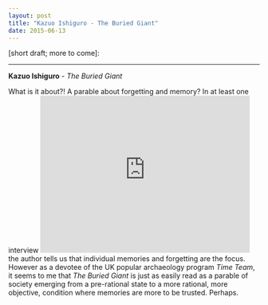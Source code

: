 ```yaml
---
layout: post
title: "Kazuo Ishiguro - The Buried Giant"
date: 2015-06-13
---
```


[short draft; more to come]:

***
<b>Kazuo Ishiguro</b> - _The Buried Giant_

What is it about?!  A parable about forgetting and memory?  In at least one interview <iframe width="420" height="315" src="https://www.youtube.com/watch?v=j_MpnJ4belI" frameborder="0" allowfullscreen></iframe> the author tells us that individual memories and forgetting are the focus. However as a devotee of the UK popular archaeology program _Time Team_, it seems to me that _The Buried Giant_ is just as easily read as a parable of society emerging from a pre-rational state to a more rational, more objective, condition where memories are more to be trusted.  Perhaps.
